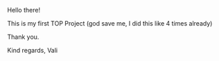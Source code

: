Hello there!

This is my first TOP Project (god save me, I did this like 4 times already)

Thank you.

Kind regards,
Vali
